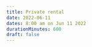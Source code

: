 ```yaml
---
title: Private rental
date: 2022-06-11
dates: 8:00 am on Jun 11 2022
durationMinutes: 600
draft: false
---
```

